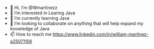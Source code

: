 - 👋 Hi, I’m @Wmartinezz
- 👀 I’m interested in Learing Java
- 🌱 I’m currently learning Java
- 💞️ I’m looking to collaborate on anything that will help expand my knowledge of Java
- 📫 How to reach me https://www.linkedin.com/in/william-martinez-a25071156

<!---
Wmartinezz/Wmartinezz is a ✨ special ✨ repository because its `README.md` (this file) appears on your GitHub profile.
You can click the Preview link to take a look at your changes.
--->
